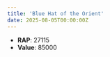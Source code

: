 ```yaml
---
title: 'Blue Hat of the Orient'
date: 2025-08-05T00:00:00Z
---
```

- **RAP**: 27115
- **Value**: 85000

